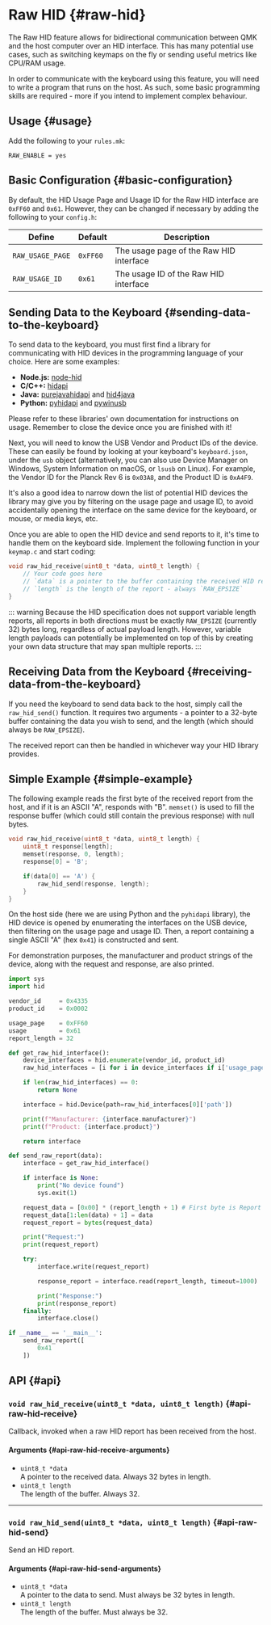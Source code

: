 # Raw HID {#raw-hid}

The Raw HID feature allows for bidirectional communication between QMK and the host computer over an HID interface. This has many potential use cases, such as switching keymaps on the fly or sending useful metrics like CPU/RAM usage.

In order to communicate with the keyboard using this feature, you will need to write a program that runs on the host. As such, some basic programming skills are required - more if you intend to implement complex behaviour.

## Usage {#usage}

Add the following to your `rules.mk`:

```make
RAW_ENABLE = yes
```

## Basic Configuration {#basic-configuration}

By default, the HID Usage Page and Usage ID for the Raw HID interface are `0xFF60` and `0x61`. However, they can be changed if necessary by adding the following to your `config.h`:

|Define          |Default |Description                            |
|----------------|--------|---------------------------------------|
|`RAW_USAGE_PAGE`|`0xFF60`|The usage page of the Raw HID interface|
|`RAW_USAGE_ID`  |`0x61`  |The usage ID of the Raw HID interface  |

## Sending Data to the Keyboard {#sending-data-to-the-keyboard}

To send data to the keyboard, you must first find a library for communicating with HID devices in the programming language of your choice. Here are some examples:

* **Node.js:** [node-hid](https://github.com/node-hid/node-hid)
* **C/C++:** [hidapi](https://github.com/libusb/hidapi)
* **Java:** [purejavahidapi](https://github.com/nyholku/purejavahidapi) and [hid4java](https://github.com/gary-rowe/hid4java)
* **Python:** [pyhidapi](https://pypi.org/project/hid/) and [pywinusb](https://pypi.org/project/pywinusb)

Please refer to these libraries' own documentation for instructions on usage. Remember to close the device once you are finished with it!

Next, you will need to know the USB Vendor and Product IDs of the device. These can easily be found by looking at your keyboard's `keyboard.json`, under the `usb` object (alternatively, you can also use Device Manager on Windows, System Information on macOS, or `lsusb` on Linux). For example, the Vendor ID for the Planck Rev 6 is `0x03A8`, and the Product ID is `0xA4F9`.

It's also a good idea to narrow down the list of potential HID devices the library may give you by filtering on the usage page and usage ID, to avoid accidentally opening the interface on the same device for the keyboard, or mouse, or media keys, etc.

Once you are able to open the HID device and send reports to it, it's time to handle them on the keyboard side. Implement the following function in your `keymap.c` and start coding:

```c
void raw_hid_receive(uint8_t *data, uint8_t length) {
    // Your code goes here
    // `data` is a pointer to the buffer containing the received HID report
    // `length` is the length of the report - always `RAW_EPSIZE`
}
```

::: warning
Because the HID specification does not support variable length reports, all reports in both directions must be exactly `RAW_EPSIZE` (currently 32) bytes long, regardless of actual payload length. However, variable length payloads can potentially be implemented on top of this by creating your own data structure that may span multiple reports.
:::

## Receiving Data from the Keyboard {#receiving-data-from-the-keyboard}

If you need the keyboard to send data back to the host, simply call the `raw_hid_send()` function. It requires two arguments - a pointer to a 32-byte buffer containing the data you wish to send, and the length (which should always be `RAW_EPSIZE`).

The received report can then be handled in whichever way your HID library provides.

## Simple Example {#simple-example}

The following example reads the first byte of the received report from the host, and if it is an ASCII "A", responds with "B". `memset()` is used to fill the response buffer (which could still contain the previous response) with null bytes.

```c
void raw_hid_receive(uint8_t *data, uint8_t length) {
    uint8_t response[length];
    memset(response, 0, length);
    response[0] = 'B';

    if(data[0] == 'A') {
        raw_hid_send(response, length);
    }
}
```

On the host side (here we are using Python and the `pyhidapi` library), the HID device is opened by enumerating the interfaces on the USB device, then filtering on the usage page and usage ID. Then, a report containing a single ASCII "A" (hex `0x41`) is constructed and sent.

For demonstration purposes, the manufacturer and product strings of the device, along with the request and response, are also printed.

```python
import sys
import hid

vendor_id     = 0x4335
product_id    = 0x0002

usage_page    = 0xFF60
usage         = 0x61
report_length = 32

def get_raw_hid_interface():
    device_interfaces = hid.enumerate(vendor_id, product_id)
    raw_hid_interfaces = [i for i in device_interfaces if i['usage_page'] == usage_page and i['usage'] == usage]

    if len(raw_hid_interfaces) == 0:
        return None

    interface = hid.Device(path=raw_hid_interfaces[0]['path'])

    print(f"Manufacturer: {interface.manufacturer}")
    print(f"Product: {interface.product}")

    return interface

def send_raw_report(data):
    interface = get_raw_hid_interface()

    if interface is None:
        print("No device found")
        sys.exit(1)

    request_data = [0x00] * (report_length + 1) # First byte is Report ID
    request_data[1:len(data) + 1] = data
    request_report = bytes(request_data)

    print("Request:")
    print(request_report)

    try:
        interface.write(request_report)

        response_report = interface.read(report_length, timeout=1000)

        print("Response:")
        print(response_report)
    finally:
        interface.close()

if __name__ == '__main__':
    send_raw_report([
        0x41
    ])
```

## API {#api}

### `void raw_hid_receive(uint8_t *data, uint8_t length)` {#api-raw-hid-receive}

Callback, invoked when a raw HID report has been received from the host.

#### Arguments {#api-raw-hid-receive-arguments}

 - `uint8_t *data`  
   A pointer to the received data. Always 32 bytes in length.
 - `uint8_t length`  
   The length of the buffer. Always 32.

---

### `void raw_hid_send(uint8_t *data, uint8_t length)` {#api-raw-hid-send}

Send an HID report.

#### Arguments {#api-raw-hid-send-arguments}

 - `uint8_t *data`  
   A pointer to the data to send. Must always be 32 bytes in length.
 - `uint8_t length`  
   The length of the buffer. Must always be 32.
